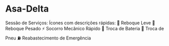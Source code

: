 # Asa-Delta
Sessão de Serviços: Ícones com descrições rápidas:  🚗 Reboque Leve  🚛 Reboque Pesado  ⚡ Socorro Mecânico Rápido  🔋 Troca de Bateria  🛞 Troca de Pneu  ⛽ Reabastecimento de Emergência
